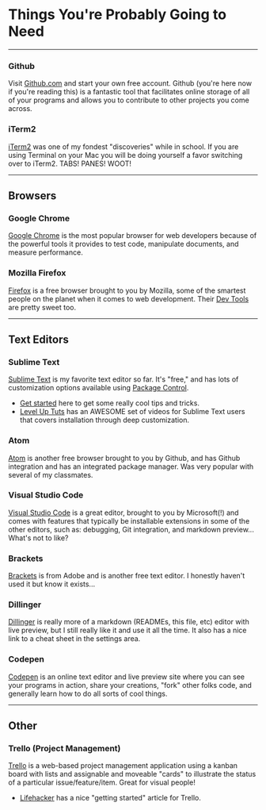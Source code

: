 # Things You're Probably Going to Need
***

### Github 
Visit [Github.com](https://github.com) and start your own free account. Github (you're here now if you're reading this) is a fantastic tool that facilitates online storage of all of your programs and allows you to contribute to other projects you come across. 

### iTerm2 
[iTerm2](https://www.iterm2.com/) was one of my fondest "discoveries" while in school. If you are using Terminal on your Mac you will be doing yourself a favor switching over to iTerm2. TABS! PANES! WOOT! 

*** 
## Browsers 
### Google Chrome 
[Google Chrome](https://www.google.com/chrome/) is the most popular browser for web developers because of the powerful tools it provides to test code, manipulate documents, and measure performance. 

### Mozilla Firefox 
[Firefox](https://www.mozilla.org/en-US/firefox/new/) is a free browser brought to you by Mozilla, some of the smartest people on the planet when it comes to web development. Their [Dev Tools](https://developer.mozilla.org/en-US/docs/Tools) are pretty sweet too. 


***
## Text Editors
### Sublime Text 
[Sublime Text](https://www.sublimetext.com/) is my favorite text editor so far. It's "free," and has lots of customization options available using [Package Control](https://packagecontrol.io/). 
- [Get started](https://scotch.io/bar-talk/best-of-sublime-text-3-features-plugins-and-settings) here to get some really cool tips and tricks. 
- [Level Up Tuts](https://www.youtube.com/playlist?list=PLLnpHn493BHEYF4EX3sAhVG2rTqCvLnsP) has an AWESOME set of videos for Sublime Text users that covers installation through deep customization. 

### Atom
[Atom](https://atom.io/) is another free browser brought to you by Github, and has Github integration and has an integrated package manager. Was very popular with several of my classmates.

### Visual Studio Code
[Visual Studio Code](https://code.visualstudio.com/) is a great editor, brought to you by Microsoft(!) and comes with features that typically be installable extensions in some of the other editors, such as: debugging, Git integration, and markdown preview... What's not to like?

### Brackets
[Brackets](http://brackets.io/) is from Adobe and is another free text editor. I honestly haven't used it but know it exists...

### Dillinger
[Dillinger](http://dillinger.io/) is really more of a markdown (READMEs, this file, etc) editor with live preview, but I still really like it and use it all the time. It also has a nice link to a cheat sheet in the settings area.

### Codepen
[Codepen](https://codepen.io) is an online text editor and live preview site where you can see your programs in action, share your creations, "fork" other folks code, and generally learn how to do all sorts of cool things.

*** 
## Other
### Trello (Project Management)
[Trello]() is a web-based project management application using a kanban board with lists and assignable and moveable "cards" to illustrate the status of a particular issue/feature/item. Great for visual people!
- [Lifehacker](http://lifehacker.com/how-to-use-trello-to-organize-your-entire-life-1683821040) has a nice "getting started" article for Trello.

